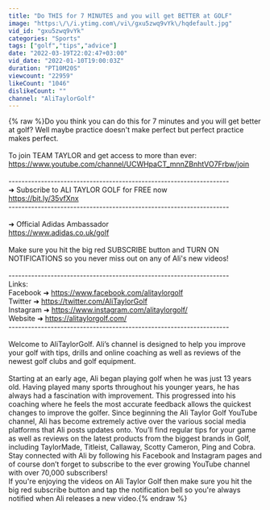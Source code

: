 ```yaml
---
title: "Do THIS for 7 MINUTES and you will get BETTER at GOLF"
image: "https:\/\/i.ytimg.com\/vi\/gxu5zwq9vYk\/hqdefault.jpg"
vid_id: "gxu5zwq9vYk"
categories: "Sports"
tags: ["golf","tips","advice"]
date: "2022-03-19T22:02:47+03:00"
vid_date: "2022-01-10T19:00:03Z"
duration: "PT10M20S"
viewcount: "22959"
likeCount: "1046"
dislikeCount: ""
channel: "AliTaylorGolf"
---
```

{% raw %}Do you think you can do this for 7 minutes and you will get better at golf? Well maybe practice doesn't make perfect but perfect practice makes perfect.<br /><br />To join TEAM TAYLOR and get access to more than ever:<br /><a rel="nofollow" target="blank" href="https://www.youtube.com/channel/UCWHpaCT_mnnZBnhtVO7Frbw/join">https://www.youtube.com/channel/UCWHpaCT_mnnZBnhtVO7Frbw/join</a><br /><br />--------------------------------------------------------------------<br />➜ Subscribe to ALI TAYLOR GOLF for FREE now<br /><a rel="nofollow" target="blank" href="https://bit.ly/35vfXnx">https://bit.ly/35vfXnx</a><br />--------------------------------------------------------------------<br /><br />➜ Official Adidas Ambassador<br /><a rel="nofollow" target="blank" href="https://www.adidas.co.uk/golf">https://www.adidas.co.uk/golf</a><br /><br />Make sure you hit the big red SUBSCRIBE button and TURN ON NOTIFICATIONS so you never miss out on any of Ali's new videos!<br /><br />--------------------------------------------------------------------<br />Links: <br />Facebook ➜ <a rel="nofollow" target="blank" href="https://www.facebook.com/alitaylorgolf">https://www.facebook.com/alitaylorgolf</a><br />Twitter ➜ <a rel="nofollow" target="blank" href="https://twitter.com/AliTaylorGolf">https://twitter.com/AliTaylorGolf</a><br />Instagram ➜ <a rel="nofollow" target="blank" href="https://www.instagram.com/alitaylorgolf/">https://www.instagram.com/alitaylorgolf/</a><br />Website ➜ <a rel="nofollow" target="blank" href="https://alitaylorgolf.com/">https://alitaylorgolf.com/</a><br />--------------------------------------------------------------------<br /><br />Welcome to AliTaylorGolf. Ali’s channel is designed to help you improve your golf with tips, drills and online coaching as well as reviews of the newest golf clubs and golf equipment.<br /><br />Starting at an early age, Ali began playing golf when he was just 13 years old. Having played many sports throughout his younger years, he has always had a fascination with improvement. This progressed into his coaching where he feels the most accurate feedback allows the quickest changes to improve the golfer. Since beginning the Ali Taylor Golf YouTube channel, Ali has become extremely active over the various social media platforms that Ali posts updates onto. You’ll find regular tips for your game as well as reviews on the latest products from the biggest brands in Golf, including TaylorMade, Titleist, Callaway, Scotty Cameron, Ping and Cobra. Stay connected with Ali by following his Facebook and Instagram pages and of course don’t forget to subscribe to the ever growing YouTube channel with over 70,000 subscribers!<br />If you're enjoying the videos on Ali Taylor Golf then make sure you hit the big red subscribe button and tap the notification bell so you're always notified when Ali releases a new video.{% endraw %}
